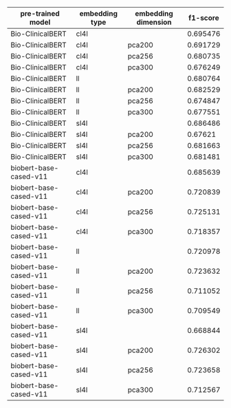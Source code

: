 | pre-trained model      | embedding type   | embedding dimension   |   f1-score |
|------------------------|------------------|-----------------------|------------|
| Bio-ClinicalBERT       | cl4l             |                       |   0.695476 |
| Bio-ClinicalBERT       | cl4l             | pca200                |   0.691729 |
| Bio-ClinicalBERT       | cl4l             | pca256                |   0.680735 |
| Bio-ClinicalBERT       | cl4l             | pca300                |   0.676249 |
| Bio-ClinicalBERT       | ll               |                       |   0.680764 |
| Bio-ClinicalBERT       | ll               | pca200                |   0.682529 |
| Bio-ClinicalBERT       | ll               | pca256                |   0.674847 |
| Bio-ClinicalBERT       | ll               | pca300                |   0.677551 |
| Bio-ClinicalBERT       | sl4l             |                       |   0.686486 |
| Bio-ClinicalBERT       | sl4l             | pca200                |   0.67621  |
| Bio-ClinicalBERT       | sl4l             | pca256                |   0.681663 |
| Bio-ClinicalBERT       | sl4l             | pca300                |   0.681481 |
| biobert-base-cased-v11 | cl4l             |                       |   0.685639 |
| biobert-base-cased-v11 | cl4l             | pca200                |   0.720839 |
| biobert-base-cased-v11 | cl4l             | pca256                |   0.725131 |
| biobert-base-cased-v11 | cl4l             | pca300                |   0.718357 |
| biobert-base-cased-v11 | ll               |                       |   0.720978 |
| biobert-base-cased-v11 | ll               | pca200                |   0.723632 |
| biobert-base-cased-v11 | ll               | pca256                |   0.711052 |
| biobert-base-cased-v11 | ll               | pca300                |   0.709549 |
| biobert-base-cased-v11 | sl4l             |                       |   0.668844 |
| biobert-base-cased-v11 | sl4l             | pca200                |   0.726302 |
| biobert-base-cased-v11 | sl4l             | pca256                |   0.723658 |
| biobert-base-cased-v11 | sl4l             | pca300                |   0.712567 |